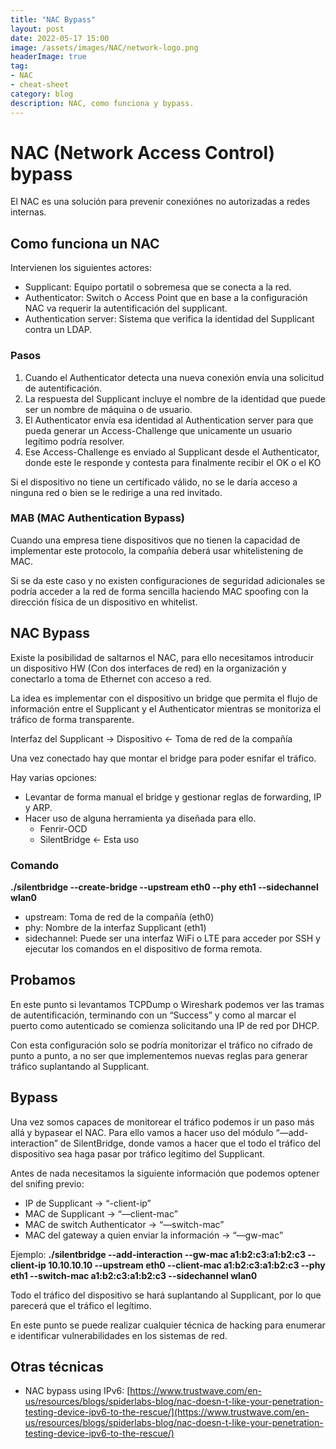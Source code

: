 ```yaml
---
title: "NAC Bypass"
layout: post
date: 2022-05-17 15:00
image: /assets/images/NAC/network-logo.png
headerImage: true
tag:
- NAC
- cheat-sheet
category: blog
description: NAC, como funciona y bypass.
---
```


# NAC (Network Access Control) bypass

El NAC es una solución para prevenir conexiónes no autorizadas a redes internas.

## Como funciona un NAC

Intervienen los siguientes actores:

- Supplicant: Equipo portatil o sobremesa que se conecta a la red.
- Authenticator: Switch o Access Point que en base a la configuración NAC va requerir la autentificación del supplicant.
- Authentication server: Sistema que verifica la identidad del Supplicant contra un LDAP.

### Pasos

1. Cuando el Authenticator detecta una nueva conexión envía una solicitud de autentificación.
2. La respuesta del Supplicant incluye el nombre de la identidad que puede ser un nombre de máquina o de usuario.
3. El Authenticator envía esa identidad al Authentication server para que pueda generar un Access-Challenge que unicamente un usuario legítimo podría resolver.
4. Ese Access-Challenge es enviado al Supplicant desde el Authenticator, donde este le responde y contesta para finalmente recibir el OK o el KO

Si el dispositivo no tiene un certíficado válido, no se le daría acceso a ninguna red o bien se le redirige a una red invitado.

### MAB (MAC Authentication Bypass)

Cuando una empresa tiene dispositivos que no tienen la capacidad de implementar este protocolo, la compañía deberá usar whitelistening de MAC.

Si se da este caso y no existen configuraciones de seguridad adicionales se podría acceder a la red de forma sencilla haciendo MAC spoofing con la dirección física de un dispositivo en whitelist.

## NAC Bypass

Existe la posibilidad de saltarnos el NAC, para ello necesitamos introducir un dispositivo HW (Con dos interfaces de red) en la organización y conectarlo a toma de Ethernet con acceso a red.

La idea es implementar con el dispositivo un bridge que permita el flujo de información entre el Supplicant y el Authenticator mientras se monitoriza el tráfico de forma transparente.

Interfaz del Supplicant → Dispositivo ← Toma de red de la compañía

Una vez conectado hay que montar el bridge para poder esnifar el tráfico.

Hay varias opciones:

- Levantar de forma manual el bridge y gestionar reglas de forwarding, IP y ARP.
- Hacer uso de alguna herramienta ya diseñada para ello.
  - Fenrir-OCD
  - SilentBridge ← Esta uso

### Comando

**./silentbridge --create-bridge --upstream eth0 --phy eth1 --sidechannel wlan0**

- upstream: Toma de red de la compañía (eth0)
- phy: Nombre de la interfaz Supplicant (eth1)
- sidechannel: Puede ser una interfaz WiFi o LTE para acceder por SSH y ejecutar los comandos en el dispositivo de forma remota.

## Probamos

En este punto si levantamos TCPDump o Wireshark podemos ver las tramas de autentificación, terminando con un “Success” y como al marcar el puerto como autenticado se comienza solicitando una IP de red por DHCP.

Con esta configuración solo se podría monitorizar el tráfico no cifrado de punto a punto, a no ser que implementemos nuevas reglas para generar tráfico suplantando al Supplicant.

## Bypass

Una vez somos capaces de monitorear el tráfico podemos ir un paso más allá y bypasear el NAC. Para ello vamos a hacer uso del módulo “—add-interaction” de SilentBridge, donde vamos a hacer que el todo el tráfico del dispositivo sea haga pasar por tráfico legítimo del Supplicant.

Antes de nada necesitamos la siguiente información que podemos optener del snifing previo:

- IP de Supplicant → “-client-ip”
- MAC de Supplicant → “—client-mac”
- MAC de switch Authenticator → “—switch-mac”
- MAC del gateway a quien enviar la información → “—gw-mac”

Ejemplo: **./silentbridge --add-interaction --gw-mac a1:b2:c3:a1:b2:c3 --client-ip 10.10.10.10 --upstream eth0 --client-mac a1:b2:c3:a1:b2:c3 --phy eth1 --switch-mac a1:b2:c3:a1:b2:c3 --sidechannel wlan0**

Todo el tráfico del dispositivo se hará suplantando al Supplicant, por lo que parecerá que el tráfico el legítimo.

En este punto se puede realizar cualquier técnica de hacking para enumerar e identificar vulnerabilidades en los sistemas de red.

## Otras técnicas

- NAC bypass using IPv6: [https://www.trustwave.com/en-us/resources/blogs/spiderlabs-blog/nac-doesn-t-like-your-penetration-testing-device-ipv6-to-the-rescue/](https://www.trustwave.com/en-us/resources/blogs/spiderlabs-blog/nac-doesn-t-like-your-penetration-testing-device-ipv6-to-the-rescue/)
